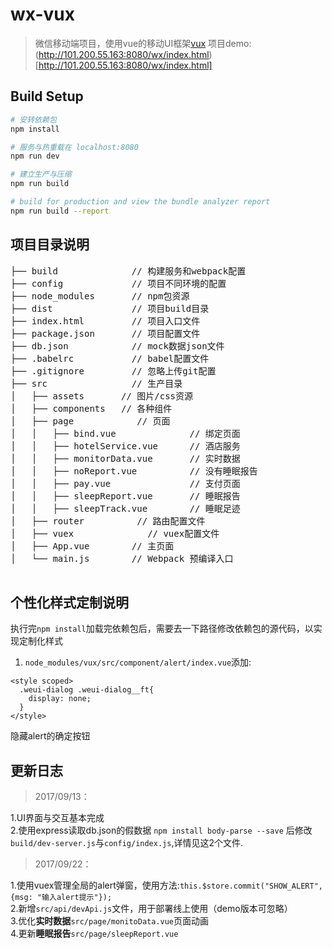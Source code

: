 # wx-vux

> 微信移动端项目，使用vue的移动UI框架[vux](https://vux.li/)
> 项目demo:(http://101.200.55.163:8080/wx/index.html)[http://101.200.55.163:8080/wx/index.html]

## Build Setup

``` bash
# 安转依赖包
npm install

# 服务与热重载在 localhost:8080
npm run dev

# 建立生产与压缩
npm run build

# build for production and view the bundle analyzer report
npm run build --report
```

## 项目目录说明
<pre>
├── build              // 构建服务和webpack配置
├── config             // 项目不同环境的配置
├── node_modules       // npm包资源 
├── dist               // 项目build目录
├── index.html         // 项目入口文件
├── package.json       // 项目配置文件
├── db.json            // mock数据json文件
├── .babelrc           // babel配置文件
├── .gitignore         // 忽略上传git配置
├── src                // 生产目录
│   ├── assets       // 图片/css资源
│   ├── components   // 各种组件
│   ├── page	        // 页面
│   │   ├── bind.vue              // 绑定页面
│   │   ├── hotelService.vue      // 酒店服务           
│   │   ├── monitorData.vue       // 实时数据
│   │   ├── noReport.vue          // 没有睡眠报告
│   │   ├── pay.vue               // 支付页面
│   │   ├── sleepReport.vue       // 睡眠报告
│   │   ├── sleepTrack.vue        // 睡眠足迹
│   ├── router	        // 路由配置文件
│   ├── vuex	       	  // vuex配置文件
│   ├── App.vue        // 主页面 
│   └── main.js        // Webpack 预编译入口

</pre>

## 个性化样式定制说明
执行完`npm install`加载完依赖包后，需要去一下路径修改依赖包的源代码，以实现定制化样式
1.  `node_modules/vux/src/component/alert/index.vue`添加:  
```
<style scoped>
  .weui-dialog .weui-dialog__ft{
    display: none;
  }
</style>
```
隐藏alert的确定按钮

## 更新日志
> 2017/09/13：  

   1.UI界面与交互基本完成  
   2.使用express读取db.json的假数据
     `npm install body-parse --save` 后修改`build/dev-server.js`与`config/index.js`,详情见这2个文件.

> 2017/09/22：
  
  1.使用vuex管理全局的alert弹窗，使用方法:`this.$store.commit("SHOW_ALERT", {msg: "输入alert提示"});`  
  2.新增`src/api/devApi.js`文件，用于部署线上使用（demo版本可忽略）  
  3.优化**实时数据**`src/page/monitoData.vue`页面动画  
  4.更新**睡眠报告**`src/page/sleepReport.vue`  
